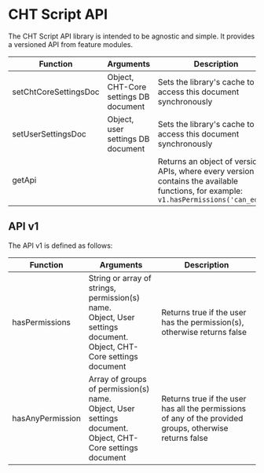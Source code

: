 # CHT Script API

The CHT Script API library is intended to be agnostic and simple. It provides a versioned API from feature modules.

| Function | Arguments | Description |
| -------- | --------- | ----------- |
| setChtCoreSettingsDoc | Object, CHT-Core settings DB document | Sets the library's cache to access this document synchronously |
| setUserSettingsDoc | Object, user settings DB document | Sets the library's cache to access this document synchronously |
| getApi | | Returns an object of versioned APIs, where every version contains the available functions, for example: `v1.hasPermissions('can_edit')` |

## API v1

The API v1 is defined as follows:

| Function | Arguments | Description |
| -------- | --------- | ----------- |
| hasPermissions | String or array of strings, permission(s) name.<br>Object, User settings document.<br>Object, CHT-Core settings document | Returns true if the user has the permission(s), otherwise returns false |
| hasAnyPermission | Array of groups of permission(s) name.<br>Object, User settings document.<br>Object, CHT-Core settings document | Returns true if the user has all the permissions of any of the provided groups, otherwise returns false |
